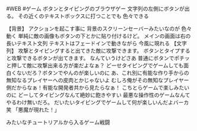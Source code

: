 #WEB  #ゲーム
ボタンとタイピングのブラウザゲー
文字列の左側にボタンが出る。
その近くのテキストボックスに打つことでも
色々できる

【背景】
アクションを起こす事に
背景のスクリーンセーバーみたいなのが
色々動く
単純に敵の画像もボタンの下とかに貼り付けるけど。
メインの画面は右の長いテキスト文列
テキストはフェードインで動きながら
今風に現れる
【文字列】
攻撃とタイピングすると出てきた敵に攻撃できます。
ボタンとタイプすると攻撃できるボタンが出てきます。
なんていうけどさあ
普通にボタンでポチッと押して敵に攻撃出来る方が楽だよなぁ？
どーせタイピングでゲームしても面白くないだろ？ボタンでやんのが楽しいのに
あ、これ別に有能な作り手からの
無知なるプレイヤーへの皮肉とかじゃないよ
むしろ俺がその無知なプレイヤー側だからなぁ！有能な開発者共から見たらなぁ！
こちとらゲームで楽しみたいのに
どーしてタイピングなんて絶妙に飽きやすい
最悪な操作性のゲームなんてやるわけ無いだろ。
だいたいタイピングでゲームして何が楽しいんだよバーカ笑
「悪魔が現れた！」

みたいなチュートリアルから入るゲーム戦闘

